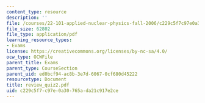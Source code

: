```yaml
---
content_type: resource
description: ''
file: /courses/22-101-applied-nuclear-physics-fall-2006/c229c5f7c97e0a30765ada21c917e2ce_review_quiz2.pdf
file_size: 62802
file_type: application/pdf
learning_resource_types:
- Exams
license: https://creativecommons.org/licenses/by-nc-sa/4.0/
ocw_type: OCWFile
parent_title: Exams
parent_type: CourseSection
parent_uid: ed0bcf94-ac8b-3e7d-6067-0cf680d45222
resourcetype: Document
title: review_quiz2.pdf
uid: c229c5f7-c97e-0a30-765a-da21c917e2ce
---
```

